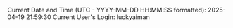 Current Date and Time (UTC - YYYY-MM-DD HH:MM:SS formatted): 2025-04-19 21:59:30
Current User's Login: luckyaiman
